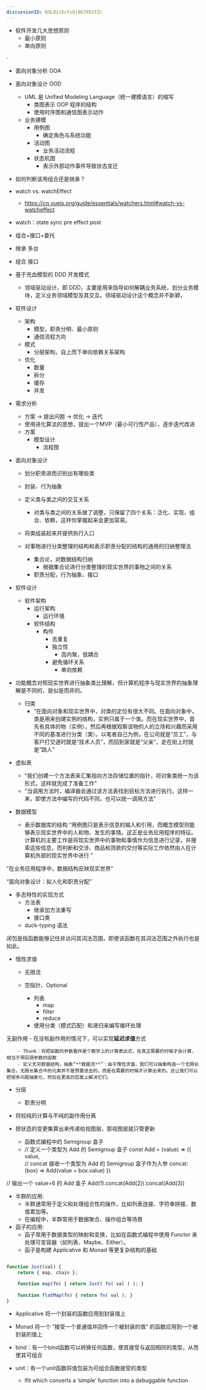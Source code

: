```yaml
---
discussionID: Q3L8icEcts8j8G7XRZfZc
---
```

- 软件开发几大思想原则
  - 最小原则
  - 单向原则

·

  - 面向对象分析 OOA
  - 面向对象设计 OOD
    - UML 是 Unified Modeling Language（统一建模语言）的缩写
      - 类图表示 OOP 程序的结构
      - 使用时序图和通信图表示动作
    - 业务建模
      - 用例图
        - 确定角色与系统功能
      - 活动图
        - 业务活动流程
      - 状态机图
        - 表示外部动作事件导致状态变迁
  
 
- 如何判断该用组合还是继承？


- watch vs. watchEffect
  - https://cn.vuejs.org/guide/essentials/watchers.html#watch-vs-watcheffect
- watch：state sync pre effect post

- 组合+接口+委托



- 继承 多台
- 组合 接口






- 基于充血模型的 DDD 开发模式
  - 领域驱动设计，即 DDD，主要是用来指导如何解耦业务系统，划分业务模块，定义业务领域模型及其交互。领域驱动设计这个概念并不新颖，
- 软件设计
  - 架构
    - 模型，职责分明、最小原则
    - 通信流程方向
  - 模式
    - 分层架构，自上而下单向依赖关系架构
  - 优化
    - 数量
    - 拆分
    - 缓存
    - 并发
- 需求分析
  - 方案 -> 提出问题 -> 优化 -> 迭代
  - 使用进化算法的思想，提出一个MVP（最小可行性产品），逐步迭代改进
  - 方案
    - 模型设计
      - 流程图
- 面向对象设计
  - 划分职责进而识别出有哪些类
  - 封装、行为抽象
  - 定义类与类之间的交互关系
    - 对类与类之间的关系做了调整，只保留了四个关系：泛化、实现、组合、依赖，这样你掌握起来会更加容易。
  - 将类组装起来并提供执行入口






  - 对事物进行分类整理的结构和表示职责分配的结构的通用的归纳整理法
    - 集合论，对数据结构归纳
      - 根据集合论进行分类整理的现实世界的事物之间的关系
    - 职责分配，行为抽象、接口





- 软件设计
  - 软件架构
    - 运行架构
      - 运行环境
    - 软件结构
      - 构件
        - 去重复
        - 独立性
          - 高内聚，低耦合
        - 避免循环关系
          - 单向依赖


- 功能概念对照现实世界进行抽象类比理解，但计算机程序与现实世界的抽象理解是不同的，是似是而非的。
  - 归类
    - “在面向对象和现实世界中，对类的定位有很大不同。在面向对象中，类是用来创建实例的结构，实例只属于一个类。而在现实世界中，首先有具体的物（实例），然后再根据观察该物的人的立场和兴趣而采用不同的基准进行分类（类）。以笔者自己为例，在公司就是“员工”，与客户打交道时就是“技术人员”，而回到家就是“父亲”，走在街上时就是“路人” 

- 虚拟表
  - “我们创建一个方法表来汇集指向方法存储位置的指针，将对象类统一为该形式，这样就完成了准备工作”
  - “当调用方法时，编译器会通过该方法表找到目标方法进行执行。这样一来，即使方法中编写的代码不同，也可以统一调用方法”




- 数据模型
  - 表示数据库的结构
“用例图只是表示信息的输入和引用，而概念模型则能够表示现实世界中的人和物、发生的事情。这正是业务应用程序的特征。计算机的主要工作是将现实世界中的事物和事情作为信息进行记录，并搜索这些信息，而判断和交涉、商品和货款的交付等实际工作依然由人在计算机外部的现实世界中进行 ”

“在业务应用程序中，数据结构反映现实世界”

“面向对象设计：拟人化和职责分配”



- 多态特性的实现方式
  - 方法表
    - 继承加方法重写
    - 接口类
  - duck-typing 语法

闭包是指函数能够记住并访问其词法范围，即使该函数在其词法范围之外执行也是如此。



- 惰性求值
  - 无限流
  - 空指针、Optional





      - 列表
        - map
        - filter
        - reduce
    - 使用分类（模式匹配）和递归来编写循环处理



无副作用
      - 在没有副作用的情况下，可以实现**延迟求值**方式

        - Thunk：将把函数的参数看作是个数学上的计算表达式，在真正需要的时候才会计算，相当于带回调参数的函数
        - 定义无穷数据结构，抽象“**数据流**”：由于惰性求值，我们可以抽象构造一个无限长集合，无限长集合中的元素并不是预置进去的，而是在需要的时候才计算出来的。这让我们可以把很多问题抽象化，然后在更高的层面上解决它们。

- 分层
  - 职责分明
- 将较纯的计算与不纯的副作用分离
- 把状态的变更集算出来传递给视图层，那视图层就只管更新




  - 函数式编程中的 Semigroup 盒子
  - // 定义一个类型为 Add 的 Semigroup 盒子
const Add = (value) => ({
  value,  
  // concat 接收一个类型为 Add 的 Semigroup 盒子作为入参
  concat: (box) => Add(value + box.value)
})   

// 输出一个 value=6 的 Add 盒子
Add(1).concat(Add(2)).concat(Add(3))



- 半群的应用:
  - 半群通常用于定义和处理组合性的操作，比如列表连接、字符串拼接、数值累加等。
  - 在编程中，半群常用于数据聚合、操作组合等场景
- 函子的应用:
  - 函子常用于数据类型的映射和变换，比如在函数式编程中使用 Functor 来处理可变容器（如列表、Maybe、Either）。
  - 函子是构建 Applicative 和 Monad 等更复杂结构的基础




```js

function Just(val) {
    return { map, chain };
    
    function map(fn) { return Just( fn( val ) ); }
   
    function flatMap(fn) { return fn( val ); }
}
```
- Applicative 将一个封装的函数应用到封装值上
- Monad 将一个 “接受一个普通值并回传一个被封装的值” 的函数应用到一个被封装的值上


- bind：有一个bind函数可以转换任何函数，使其接受与返回相同的类型，从而使其可组合
- unit：有一个unit函数将值包装为可组合函数接受的类型
  - lfit which converts a ‘simple’ function into a debuggable function